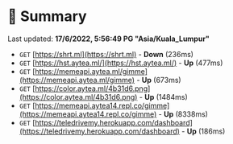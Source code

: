 # 📖 Summary
Last updated: **17/6/2022, 5:56:49 PG "Asia/Kuala_Lumpur"**

- `GET` [https://shrt.ml](https://shrt.ml) - **Down** (236ms)
- `GET` [https://hst.aytea.ml/](https://hst.aytea.ml/) - **Up** (477ms)
- `GET` [https://memeapi.aytea.ml/gimme](https://memeapi.aytea.ml/gimme) - **Up** (673ms)
- `GET` [https://color.aytea.ml/4b31d6.png](https://color.aytea.ml/4b31d6.png) - **Up** (1484ms)
- `GET` [https://memeapi.aytea14.repl.co/gimme](https://memeapi.aytea14.repl.co/gimme) - **Up** (8338ms)
- `GET` [https://teledrivemy.herokuapp.com/dashboard](https://teledrivemy.herokuapp.com/dashboard) - **Up** (186ms)
